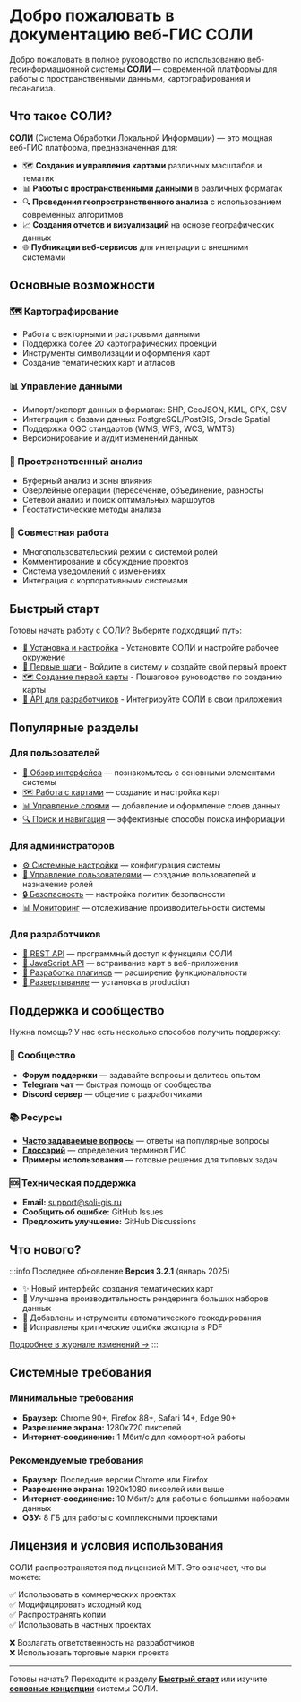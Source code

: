 # Добро пожаловать в документацию веб-ГИС СОЛИ

Добро пожаловать в полное руководство по использованию веб-геоинформационной системы **СОЛИ** — современной платформы для работы с пространственными данными, картографирования и геоанализа.

## Что такое СОЛИ?

**СОЛИ** (Система Обработки Локальной Информации) — это мощная веб-ГИС платформа, предназначенная для:

- 🗺️ **Создания и управления картами** различных масштабов и тематик
- 📊 **Работы с пространственными данными** в различных форматах
- 🔍 **Проведения геопространственного анализа** с использованием современных алгоритмов
- 📈 **Создания отчетов и визуализаций** на основе географических данных
- 🌐 **Публикации веб-сервисов** для интеграции с внешними системами

## Основные возможности

### 🗺️ Картографирование
- Работа с векторными и растровыми данными
- Поддержка более 20 картографических проекций
- Инструменты символизации и оформления карт
- Создание тематических карт и атласов

### 📊 Управление данными
- Импорт/экспорт данных в форматах: SHP, GeoJSON, KML, GPX, CSV
- Интеграция с базами данных PostgreSQL/PostGIS, Oracle Spatial
- Поддержка OGC стандартов (WMS, WFS, WCS, WMTS)
- Версионирование и аудит изменений данных

### 🔬 Пространственный анализ
- Буферный анализ и зоны влияния
- Оверлейные операции (пересечение, объединение, разность)
- Сетевой анализ и поиск оптимальных маршрутов
- Геостатистические методы анализа

### 👥 Совместная работа
- Многопользовательский режим с системой ролей
- Комментирование и обсуждение проектов
- Система уведомлений о изменениях
- Интеграция с корпоративными системами

## Быстрый старт

Готовы начать работу с СОЛИ? Выберите подходящий путь:

- [🚀 Установка и настройка](/getting-started/installation) - Установите СОЛИ и настройте рабочее окружение
- [👋 Первые шаги](/getting-started/first-login) - Войдите в систему и создайте свой первый проект
- [🗺️ Создание первой карты](/tutorials/basic/first-map) - Пошаговое руководство по созданию карты
- [🔧 API для разработчиков](/api/overview) - Интегрируйте СОЛИ в свои приложения

## Популярные разделы

### Для пользователей
- [🎯 Обзор интерфейса](/getting-started/interface-overview) — познакомьтесь с основными элементами системы
- [🗺️ Работа с картами](/maps/map-creation) — создание и настройка карт
- [📊 Управление слоями](/layers/layer-basics) — добавление и оформление слоев данных
- [🔍 Поиск и навигация](/user-guide/search) — эффективные способы поиска информации

### Для администраторов
- [⚙️ Системные настройки](/admin/system-settings) — конфигурация системы
- [👥 Управление пользователями](/admin/user-management) — создание пользователей и назначение ролей
- [🔒 Безопасность](/admin/security) — настройка политик безопасности
- [📊 Мониторинг](/admin/monitoring) — отслеживание производительности системы

### Для разработчиков
- [🔌 REST API](/api/rest/getting-started) — программный доступ к функциям СОЛИ
- [📜 JavaScript API](/api/js/initialization) — встраивание карт в веб-приложения
- [🧩 Разработка плагинов](/developer/plugins/getting-started) — расширение функциональности
- [🐳 Развертывание](/developer/deployment/docker) — установка в production

## Поддержка и сообщество

Нужна помощь? У нас есть несколько способов получить поддержку:

### 💬 Сообщество
- **Форум поддержки** — задавайте вопросы и делитесь опытом
- **Telegram чат** — быстрая помощь от сообщества
- **Discord сервер** — общение с разработчиками

### 📚 Ресурсы
- **[Часто задаваемые вопросы](/faq)** — ответы на популярные вопросы
- **[Глоссарий](/glossary)** — определения терминов ГИС
- **Примеры использования** — готовые решения для типовых задач

### 🆘 Техническая поддержка
- **Email:** support@soli-gis.ru
- **Сообщить об ошибке:** GitHub Issues
- **Предложить улучшение:** GitHub Discussions

## Что нового?

:::info Последнее обновление
**Версия 3.2.1** (январь 2025)
- ✨ Новый интерфейс создания тематических карт
- 🚀 Улучшена производительность рендеринга больших наборов данных
- 🔧 Добавлены инструменты автоматического геокодирования
- 🐛 Исправлены критические ошибки экспорта в PDF

[Подробнее в журнале изменений →](/changelog)
:::

## Системные требования

### Минимальные требования
- **Браузер:** Chrome 90+, Firefox 88+, Safari 14+, Edge 90+
- **Разрешение экрана:** 1280x720 пикселей
- **Интернет-соединение:** 1 Мбит/с для комфортной работы

### Рекомендуемые требования
- **Браузер:** Последние версии Chrome или Firefox
- **Разрешение экрана:** 1920x1080 пикселей или выше
- **Интернет-соединение:** 10 Мбит/с для работы с большими наборами данных
- **ОЗУ:** 8 ГБ для работы с комплексными проектами

## Лицензия и условия использования

СОЛИ распространяется под лицензией MIT. Это означает, что вы можете:

✅ Использовать в коммерческих проектах  
✅ Модифицировать исходный код  
✅ Распространять копии  
✅ Использовать в частных проектах  

❌ Возлагать ответственность на разработчиков  
❌ Использовать торговые марки проекта  

---

Готовы начать? Переходите к разделу [**Быстрый старт**](/getting-started/installation) или изучите [**основные концепции**](/getting-started/basic-concepts) системы СОЛИ.